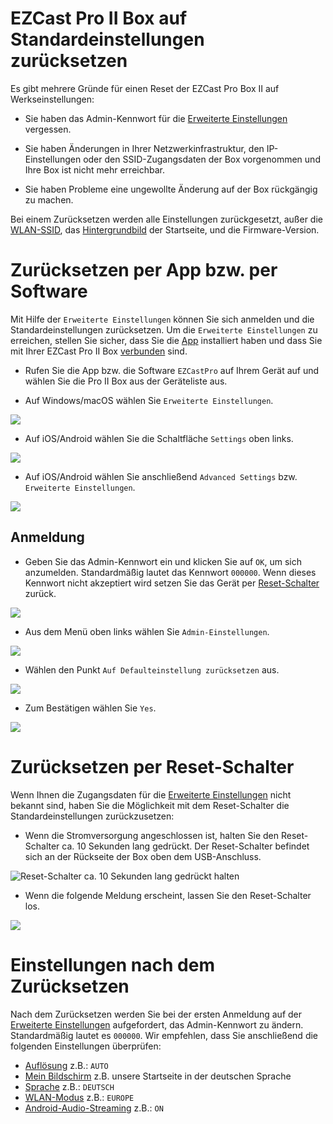 # EZCast Pro II Box auf Standardeinstellungen zurücksetzen

Es gibt mehrere Gründe für einen Reset der EZCast Pro Box II auf Werkseinstellungen:

* Sie haben das Admin-Kennwort für die [Erweiterte Einstellungen](adv.settings.md) vergessen.

* Sie haben Änderungen in Ihrer Netzwerkinfrastruktur, den IP-Einstellungen oder den SSID-Zugangsdaten der Box vorgenommen und Ihre Box ist nicht mehr erreichbar.

* Sie haben Probleme eine ungewollte Änderung auf der Box rückgängig zu machen.

Bei einem Zurücksetzen werden alle Einstellungen zurückgesetzt, außer die [WLAN-SSID](adv.settings.md#Geraetename), das [Hintergrundbild](adv.settings.md#Mein-Bildschirm) der  Startseite, und die Firmware-Version.

# Zurücksetzen per App bzw. per Software

Mit Hilfe der `Erweiterte Einstellungen` können Sie sich anmelden und die Standardeinstellungen zurücksetzen. Um die `Erweiterte Einstellungen` zu erreichen, stellen Sie sicher, dass Sie die [App](quickstart.md#InstallApp) installiert haben und dass Sie mit Ihrer EZCast Pro II Box [verbunden](quickstart.md#app-mit-ezcast-pro-ii-stick-verbinden) sind.

* Rufen Sie die App bzw. die Software `EZCastPro` auf Ihrem Gerät auf und wählen Sie die Pro II Box aus der Geräteliste aus.

* Auf Windows/macOS wählen Sie `Erweiterte Einstellungen`.

![](/images/Win-App-Advanced-Settings.jpg)

* Auf iOS/Android wählen Sie die Schaltfläche `Settings` oben links.

![](/images/iOS_settings.jpg)

* Auf iOS/Android wählen Sie anschließend `Advanced Settings` bzw. `Erweiterte Einstellungen`.

![](/images/iOS_adv-settings.jpg)

## Anmeldung

* Geben Sie das Admin-Kennwort ein und klicken Sie auf `OK`, um sich anzumelden. Standardmäßig lautet das Kennwort `000000`. Wenn dieses Kennwort nicht akzeptiert wird setzen Sie das Gerät per [Reset-Schalter](reset.md#zurücksetzen-per-reset-schalter) zurück.

![](/images/EZCastII_Login.png)

* Aus dem Menü oben links wählen Sie `Admin-Einstellungen`.

![](/images/ezcastpro.II.select.admineinstellungen.jpg)

* Wählen den Punkt `Auf Defaulteinstellung zurücksetzen` aus.

![](/images/ezcastpro.II.Standardeinstellungen.zuruecksetzen.jpg)

* Zum Bestätigen wählen Sie `Yes`.

![](/images/reset_confirm.png)

# Zurücksetzen per Reset-Schalter 

Wenn Ihnen die Zugangsdaten für die [Erweiterte Einstellungen](adv.settings.md) nicht bekannt sind, haben Sie die Möglichkeit mit dem Reset-Schalter die Standardeinstellungen zurückzusetzen:

* Wenn die Stromversorgung angeschlossen ist, halten Sie den Reset-Schalter ca. 10 Sekunden lang gedrückt. Der Reset-Schalter befindet sich an der Rückseite der Box oben dem USB-Anschluss.

![Reset-Schalter ca. 10 Sekunden lang gedrückt halten](/images/EZ-PB10_05.jpg)

* Wenn die folgende Meldung erscheint, lassen Sie den Reset-Schalter los.

![](/images/Reset_config_complete.jpg)

# Einstellungen nach dem Zurücksetzen

Nach dem Zurücksetzen werden Sie bei der ersten Anmeldung auf der [Erweiterte Einstellungen](adv.settings.md) aufgefordert, das Admin-Kennwort zu ändern. Standardmäßig lautet es `000000`. Wir empfehlen, dass Sie anschließend die folgenden Einstellungen überprüfen:

* [Auflösung](adv.settings.md#Auflösung) z.B.: `AUTO`
* [Mein Bildschirm](adv.settings.md##Mein-Bildschirm) z.B. unsere Startseite in der deutschen Sprache
* [Sprache](adv.settings.md#Sprache) z.B.: `DEUTSCH`
* [WLAN-Modus](adv.settings.md#Wifi-Channel) z.B.: `EUROPE`
* [Android-Audio-Streaming](adv.settings.md#Android-Audio-Streaming) z.B.: `ON`



